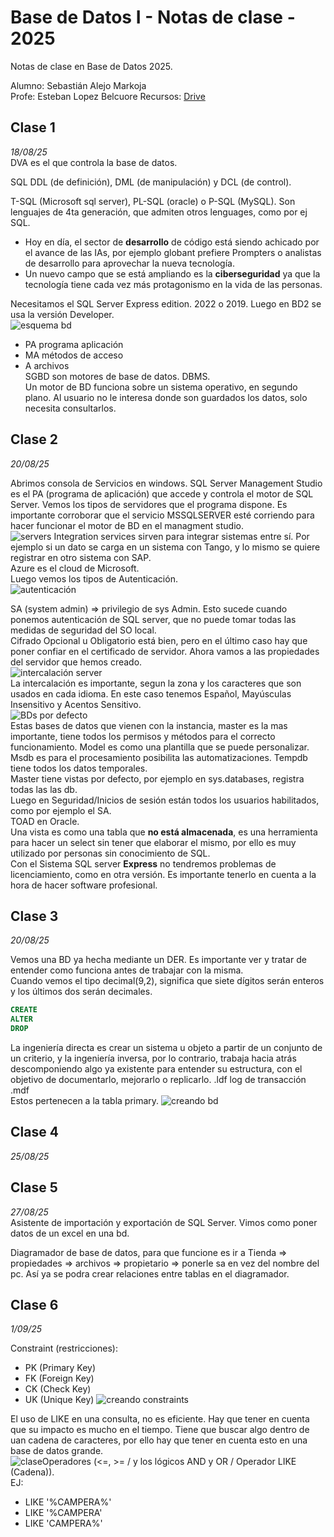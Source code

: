 # Base de Datos I - Notas de clase - 2025
Notas de clase en Base de Datos 2025.  

Alumno: Sebastián Alejo Markoja  
Profe: Esteban Lopez Belcuore
Recursos: [Drive](https://drive.google.com/drive/folders/1D8mNIVbynsHAhIJQSJVH3l292CKEWuv1)
## Clase 1
*18/08/25*  
DVA es el que controla la base de datos.  

SQL DDL (de definición), DML (de manipulación) y DCL (de control).  

T-SQL (Microsoft sql server), PL-SQL (oracle) o P-SQL (MySQL). Son lenguajes de 4ta generación, que admiten otros lenguages, como por ej SQL.  

* Hoy en día, el sector de **desarrollo** de código está siendo achicado por el avance de las IAs, por ejemplo globant prefiere Prompters o analistas de desarrollo para aprovechar la nueva tecnología. 
* Un nuevo campo que se está ampliando es la **ciberseguridad** ya que la tecnología tiene cada vez más protagonismo en la vida de las personas.  

Necesitamos el SQL Server Express edition. 2022 o 2019. Luego en BD2 se usa la versión Developer.  
![esquema bd](Imagenes/image.png)

- PA programa aplicación
- MA métodos de acceso
- A archivos  
SGBD son motores de base de datos. DBMS.  
Un motor de BD funciona sobre un sistema operativo, en segundo plano. Al usuario no le interesa donde son guardados los datos, solo necesita consultarlos.  

## Clase 2
*20/08/25*  

Abrimos consola de Servicios en windows. SQL Server Management Studio es el PA (programa de aplicación) que accede y controla el motor de SQL Server. Vemos los tipos de servidores que el programa dispone.
Es importante corroborar que el servicio MSSQLSERVER esté corriendo para hacer funcionar el motor de BD en el managment studio.  
![servers](Imagenes/servers.png)
Integration services sirven para integrar sistemas entre sí. Por ejemplo si un dato se carga en un sistema con Tango, y lo mismo se quiere registrar en otro sistema con SAP.  
Azure es el cloud de Microsoft.  
Luego vemos los tipos de Autenticación.  
![autenticación](Imagenes/autenticación.png)  

SA (system admin) => privilegio de sys Admin. Esto sucede cuando ponemos autenticación de SQL server, que no puede tomar todas las medidas de seguridad del SO local.  
Cifrado Opcional u Obligatorio está bien, pero en el último caso hay que poner confiar en el certificado de servidor.
Ahora vamos a las propiedades del servidor que hemos creado.  
![intercalación server](Imagenes/intercalacion.png)  
La intercalación es importante, segun la zona y los caracteres que son usados en cada idioma. En este caso tenemos Español, Mayúsculas Insensitivo y Acentos Sensitivo.  
![BDs por defecto](Imagenes/bds.png)  
Estas bases de datos que vienen con la instancia, master es la mas importante, tiene todos los permisos y métodos para el correcto funcionamiento. Model es como una plantilla que se puede personalizar. Msdb es para el procesamiento posibilita las automatizaciones. Tempdb tiene todos los datos temporales.  
Master tiene vistas por defecto, por ejemplo en sys.databases, registra todas las las db.  
Luego en Seguridad/Inicios de sesión están todos los usuarios habilitados, como por ejemplo el SA.  
TOAD en Oracle.  
Una vista es como una tabla que **no está almacenada**, es una herramienta para hacer un select sin tener que elaborar el mismo, por ello es muy utilizado por personas sin conocimiento de SQL.  
Con el Sistema SQL server **Express** no tendremos problemas de licenciamiento, como en otra versión. Es importante tenerlo en cuenta a la hora de hacer software profesional.  

## Clase 3
*20/08/25*  

Vemos una BD ya hecha mediante un DER. Es importante ver y tratar de entender como funciona antes de trabajar con la misma.   
Cuando vemos el tipo decimal(9,2), significa que siete dígitos serán enteros y los últimos dos serán decimales.  
```SQL
CREATE
ALTER
DROP
```
La ingeniería directa es crear un sistema u objeto a partir de un conjunto de un criterio, y la ingeniería inversa, por lo contrario, trabaja hacia atrás descomponiendo algo ya existente para entender su estructura, con el objetivo de documentarlo, mejorarlo o replicarlo. 
.ldf log de transacción  
.mdf   
Estos pertenecen a la tabla primary.
![creando bd](imagenes/bdtipo.png)
## Clase 4
*25/08/25*  

## Clase 5
*27/08/25*  
Asistente de importación y exportación de SQL Server. Vimos como poner datos de un excel en una bd.  

Diagramador de base de datos, para que funcione es ir a Tienda => propiedades => archivos => propietario => ponerle sa en vez del nombre del pc. Así ya se podra crear relaciones entre tablas en el diagramador.
## Clase 6
*1/09/25*  

Constraint (restricciones):  
- PK (Primary Key)
- FK (Foreign  Key)
- CK (Check Key)
- UK (Unique Key)
![creando constraints](imagenes/creacinConstraints.png)  
  
El uso de LIKE en una consulta, no es eficiente. Hay que tener en cuenta que su impacto es mucho en el tiempo. Tiene que buscar algo dentro de uan cadena de caracteres, por ello hay que tener en cuenta esto en una base de datos grande.  
![claseOperadores](imagenes/operadores.png) (<=, >= / y los lógicos AND y OR / Operador LIKE (Cadena)).  
EJ:  
- LIKE '%CAMPERA%'
- LIKE '%CAMPERA'
- LIKE 'CAMPERA%'  
